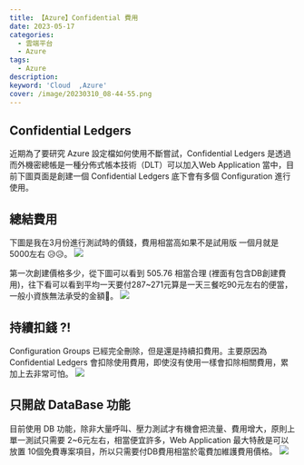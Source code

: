 ```yaml
---
title: 【Azure】Confidential 費用
date: 2023-05-17
categories: 
  - 雲端平台
  - Azure
tags: 
  - Azure
description:
keyword: 'Cloud  ,Azure'
cover: /image/20230310_08-44-55.png
---
```



## Confidential Ledgers
近期為了要研究 Azure 設定檔如何使用不斷嘗試，Confidential Ledgers 是透過而外機密總帳是一種分佈式帳本技術（DLT）可以加入Web Application 當中，目前下圖頁面是創建一個 Confidential Ledgers 底下會有多個 Configuration 進行使用。


## 總結費用
下圖是我在3月份進行測試時的價錢，費用相當高如果不是試用版 一個月就是5000左右 😥😥。
![](/image/20230405_11-51-23.png)

第一次創建價格多少，從下圖可以看到 505.76 相當合理 (裡面有包含DB創建費用)，往下看可以看到平均一天要付287~271元算是一天三餐吃90元左右的便當，一般小資族無法承受的金額🤮。
![](/image/20230405_11-53-45.png)

## 持續扣錢 ?!
Configuration Groups 已經完全刪除，但是還是持續扣費用。主要原因為 Confidential Ledgers 會扣除使用費用，即使沒有使用一樣會扣除相關費用，累加上去非常可怕。
![](/image/20230405_11-59-17.png)


## 只開啟 DataBase 功能
目前使用 DB 功能，除非大量呼叫、壓力測試才有機會把流量、費用增大，原則上單一測試只需要 2~6元左右，相當便宜許多，Web Application 最大特赦是可以放置 10個免費專案項目，所以只需要付DB費用相當於電費加維護費用價格。
 ![](/image/20230405_12-23-18.png)
